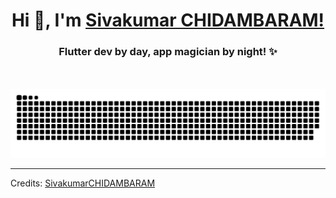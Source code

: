 <!DOCTYPE html>
<html lang="en">
<h1 align="center"> Hi 👋, I'm <a href="https://www.linkedin.com/in/siva-kumar-95823b20a/">Sivakumar CHIDAMBARAM!</a></h1>
<h3 align="center">Flutter dev by day, app magician by night! ✨</h3>

<br />
<br />

<div align="center">
  <a href="">
    <img src="https://github.com/1999AZZAR/1999AZZAR/blob/readme/resources/img/grid-snake.svg" alt="snake">
  </a>
</div>

<hr>

</body>
</html>


Credits: [SivakumarCHIDAMBARAM](https://github.com/SivakumarCHIDAMBARAM)


